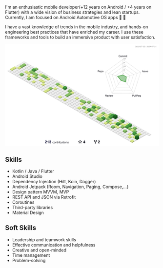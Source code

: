
I'm an enthusiastic mobile developer(+12 years on Android / +4 years on Flutter) with a wide vision of business strategies and lean startups.
Currently, I am focused on Android Automotive OS apps 🚗 🤩

I have a vast knowledge of trends in the mobile industry, and hands-on engineering best practices that have enriched my career. I use these frameworks and tools to build an immersive product with user satisfaction.

<!--![Anurag's GitHub stats](https://github-readme-stats.vercel.app/api?username=Morteza-Rastgoo&theme=vue&show_icons=true)-->
![Snake animation](https://raw.githubusercontent.com/Morteza-Rastgoo/Morteza-Rastgoo/main/profile-3d-contrib/profile-green-animate.svg)
## Skills
* Kotlin / Java / Flutter 
* Android Studio 
* Dependency Injection (Hilt, Koin, Dagger) 
* Android Jetpack (Room, Navigation, Paging, Compose,...) 
* Design pattern MVVM, MVP 
* REST API and JSON via Retrofit
* Coroutines
* Third-party libraries
* Material Design

## Soft Skills
* Leadership and teamwork skills
* Effective communication and helpfulness
* Creative and open-minded
* Time management
* Problem-solving





<!--
**Morteza-Rastgoo/Morteza-Rastgoo** is a ✨ _special_ ✨ repository because its `README.md` (this file) appears on your GitHub profile.

Here are some ideas to get you started:

- 🔭 I’m currently working on ...
- 🌱 I’m currently learning ...
- 👯 I’m looking to collaborate on ...
- 🤔 I’m looking for help with ...
- 💬 Ask me about ...
- 📫 How to reach me: ...
- 😄 Pronouns: ...
- ⚡ Fun fact: ...
-->
